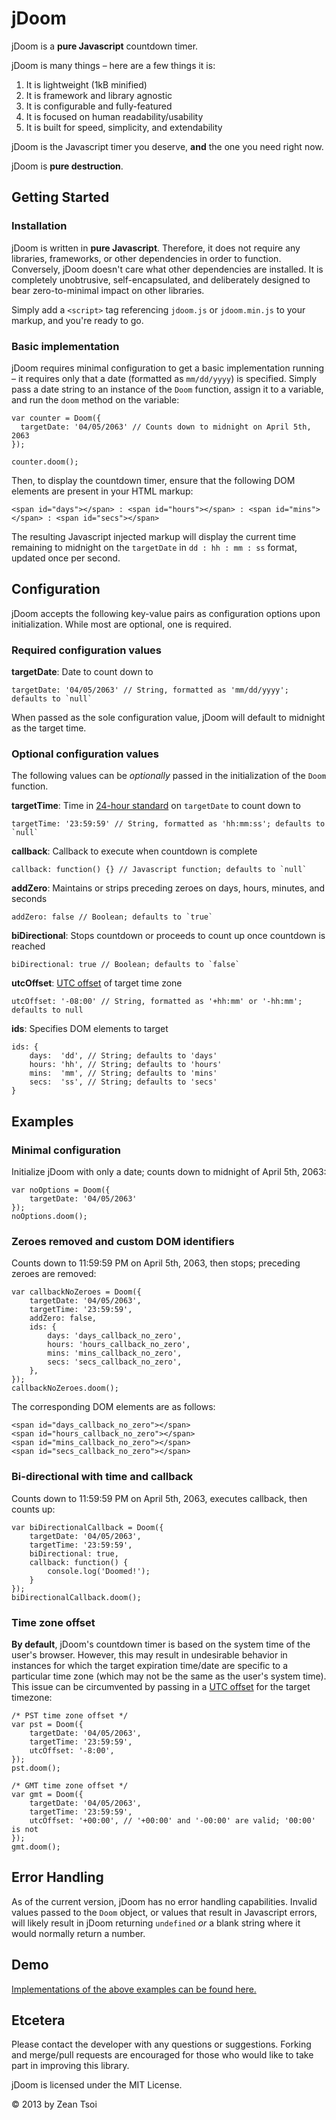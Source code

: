 # jDoom

jDoom is a __pure Javascript__ countdown timer.

jDoom is many things – here are a few things it is:

1. It is lightweight (1kB minified)
2. It is framework and library agnostic
3. It is configurable and fully-featured
4. It is focused on human readability/usability
5. It is built for speed, simplicity, and extendability

jDoom is the Javascript timer you deserve, __and__ the one you need right now.

jDoom is __pure destruction__.

## Getting Started

### Installation

jDoom is written in __pure Javascript__. Therefore, it does not require any libraries, frameworks, or other dependencies in order to function. Conversely, jDoom doesn't care what other dependencies are installed. It is completely unobtrusive, self-encapsulated, and deliberately designed to bear zero-to-minimal impact on other libraries.

Simply add a `<script>` tag referencing `jdoom.js` or `jdoom.min.js` to your markup, and you're ready to go.

### Basic implementation

jDoom requires minimal configuration to get a basic implementation running – it requires only that a date (formatted as `mm/dd/yyyy`) is specified. Simply pass a date string to an instance of the `Doom` function, assign it to a variable, and run the `doom` method on the variable:

    var counter = Doom({
      targetDate: '04/05/2063' // Counts down to midnight on April 5th, 2063
    });
    
    counter.doom();

Then, to display the countdown timer, ensure that the following DOM elements are present in your HTML markup:

	<span id="days"></span> : <span id="hours"></span> : <span id="mins"></span> : <span id="secs"></span>

The resulting Javascript injected markup will display the current time remaining to midnight on the `targetDate` in `dd : hh : mm : ss` format, updated once per second.

## Configuration

jDoom accepts the following key-value pairs as configuration options upon initialization. While most are optional, one is required.

### Required configuration values

__targetDate__: Date to count down to

    targetDate: '04/05/2063' // String, formatted as 'mm/dd/yyyy'; defaults to `null`

When passed as the sole configuration value, jDoom will default to midnight as the target time.

### Optional configuration values

The following values can be _optionally_ passed in the initialization of the `Doom` function.

__targetTime__: Time in [24-hour standard](http://en.wikipedia.org/wiki/24-hour_clock) on `targetDate` to count down to

    targetTime: '23:59:59' // String, formatted as 'hh:mm:ss'; defaults to `null`

__callback__: Callback to execute when countdown is complete

    callback: function() {} // Javascript function; defaults to `null`

__addZero__: Maintains or strips preceding zeroes on days, hours, minutes, and seconds

    addZero: false // Boolean; defaults to `true`

__biDirectional__: Stops countdown or proceeds to count up once countdown is reached

    biDirectional: true // Boolean; defaults to `false`

__utcOffset__: [UTC offset](http://en.wikipedia.org/wiki/Time_zone#List_of_UTC_offsets) of target time zone

    utcOffset: '-08:00' // String, formatted as '+hh:mm' or '-hh:mm'; defaults to null

__ids__: Specifies DOM elements to target

	ids: {
		days:  'dd', // String; defaults to 'days'
		hours: 'hh', // String; defaults to 'hours'
		mins:  'mm', // String; defaults to 'mins'
		secs:  'ss', // String; defaults to 'secs'
	}


## Examples

### Minimal configuration

Initialize jDoom with only a date; counts down to midnight of April 5th, 2063:

	var noOptions = Doom({
		targetDate: '04/05/2063'
	});
	noOptions.doom();

### Zeroes removed and custom DOM identifiers

Counts down to 11:59:59 PM on April 5th, 2063, then stops; preceding zeroes are removed:

	var callbackNoZeroes = Doom({
		targetDate: '04/05/2063',
		targetTime: '23:59:59',
		addZero: false,
		ids: {
			days: 'days_callback_no_zero',
			hours: 'hours_callback_no_zero',
			mins: 'mins_callback_no_zero',
			secs: 'secs_callback_no_zero',
		},
	});
	callbackNoZeroes.doom();

The corresponding DOM elements are as follows:

	<span id="days_callback_no_zero"></span>
	<span id="hours_callback_no_zero"></span>
	<span id="mins_callback_no_zero"></span>
	<span id="secs_callback_no_zero"></span>

### Bi-directional with time and callback

Counts down to 11:59:59 PM on April 5th, 2063, executes callback, then counts up:

	var biDirectionalCallback = Doom({
		targetDate: '04/05/2063',
		targetTime: '23:59:59',
		biDirectional: true,
		callback: function() {
			console.log('Doomed!');
		}
	});
	biDirectionalCallback.doom();

### Time zone offset

__By default__, jDoom's countdown timer is based on the system time of the user's browser. However, this may result in undesirable behavior in instances for which the target expiration time/date are specific to a particular time zone (which may not be the same as the user's system time). This issue can be circumvented by passing in a [UTC offset](http://en.wikipedia.org/wiki/Time_zone#List_of_UTC_offsets) for the target timezone:

	/* PST time zone offset */
	var pst = Doom({
		targetDate: '04/05/2063',
		targetTime: '23:59:59',
		utcOffset: '-8:00',
	});
	pst.doom();

	/* GMT time zone offset */
	var gmt = Doom({
		targetDate: '04/05/2063',
		targetTime: '23:59:59',
		utcOffset: '+00:00', // '+00:00' and '-00:00' are valid; '00:00' is not
	});
	gmt.doom();

## Error Handling

As of the current version, jDoom has no error handling capabilities. Invalid values passed to the `Doom` object, or values that result in Javascript errors, will likely result in jDoom returning `undefined` _or_ a blank string where it would normally return a number.

## Demo

[Implementations of the above examples can be found here.](http://zeantsoi.com/jdoom)

## Etcetera

Please contact the developer with any questions or suggestions. Forking and merge/pull requests are encouraged for those who would like to take part in improving this library.

jDoom is licensed under the MIT License.

&copy; 2013 by Zean Tsoi